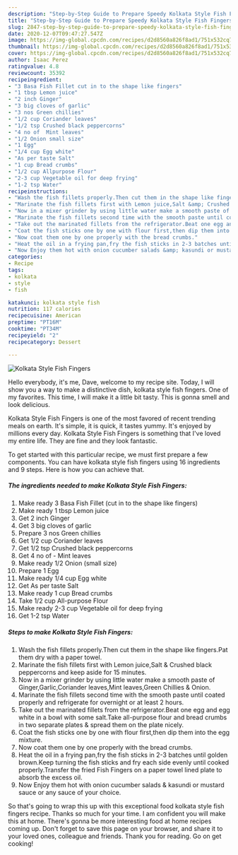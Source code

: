 ```yaml
---
description: "Step-by-Step Guide to Prepare Speedy Kolkata Style Fish Fingers"
title: "Step-by-Step Guide to Prepare Speedy Kolkata Style Fish Fingers"
slug: 2847-step-by-step-guide-to-prepare-speedy-kolkata-style-fish-fingers
date: 2020-12-07T09:47:27.547Z
image: https://img-global.cpcdn.com/recipes/d2d8560a826f8ad1/751x532cq70/kolkata-style-fish-fingers-recipe-main-photo.jpg
thumbnail: https://img-global.cpcdn.com/recipes/d2d8560a826f8ad1/751x532cq70/kolkata-style-fish-fingers-recipe-main-photo.jpg
cover: https://img-global.cpcdn.com/recipes/d2d8560a826f8ad1/751x532cq70/kolkata-style-fish-fingers-recipe-main-photo.jpg
author: Isaac Perez
ratingvalue: 4.8
reviewcount: 35392
recipeingredient:
- "3 Basa Fish Fillet cut in to the shape like fingers"
- "1 tbsp Lemon juice"
- "2 inch Ginger"
- "3 big cloves of garlic"
- "3 nos Green chillies"
- "1/2 cup Coriander leaves"
- "1/2 tsp Crushed black peppercorns"
- "4 no of  Mint leaves"
- "1/2 Onion small size"
- "1 Egg"
- "1/4 cup Egg white"
- "As per taste Salt"
- "1 cup Bread crumbs"
- "1/2 cup Allpurpose Flour"
- "2-3 cup Vegetable oil for deep frying"
- "1-2 tsp Water"
recipeinstructions:
- "Wash the fish fillets properly.Then cut them in the shape like fingers.Pat them dry with a paper towel."
- "Marinate the fish fillets first with Lemon juice,Salt &amp; Crushed black peppercorns and keep aside for 15 minutes."
- "Now in a mixer grinder by using little water make a smooth paste of Ginger,Garlic,Coriander leaves,Mint leaves,Green Chillies &amp; Onion."
- "Marinate the fish fillets second time with the smooth paste until coated properly and refrigerate for overnight or at least 2 hours."
- "Take out the marinated fillets from the refrigerator.Beat one egg and egg white in a bowl with some salt.Take all-purpose flour and bread crumbs in two separate plates &amp; spread them on the plate nicely."
- "Coat the fish sticks one by one with flour first,then dip them into the egg mixture."
- "Now coat them one by one properly with the bread crumbs."
- "Heat the oil in a frying pan,fry the fish sticks in 2-3 batches until golden brown.Keep turning the fish sticks and fry each side evenly until cooked properly.Transfer the fried Fish Fingers on a paper towel lined plate to absorb the excess oil."
- "Now Enjoy them hot with onion cucumber salads &amp; kasundi or mustard sauce or any sauce of your choice."
categories:
- Recipe
tags:
- kolkata
- style
- fish

katakunci: kolkata style fish 
nutrition: 117 calories
recipecuisine: American
preptime: "PT16M"
cooktime: "PT34M"
recipeyield: "2"
recipecategory: Dessert

---
```



![Kolkata Style Fish Fingers](https://img-global.cpcdn.com/recipes/d2d8560a826f8ad1/751x532cq70/kolkata-style-fish-fingers-recipe-main-photo.jpg)

Hello everybody, it's me, Dave, welcome to my recipe site. Today, I will show you a way to make a distinctive dish, kolkata style fish fingers. One of my favorites. This time, I will make it a little bit tasty. This is gonna smell and look delicious.

Kolkata Style Fish Fingers is one of the most favored of recent trending meals on earth. It's simple, it is quick, it tastes yummy. It's enjoyed by millions every day. Kolkata Style Fish Fingers is something that I've loved my entire life. They are fine and they look fantastic.




To get started with this particular recipe, we must first prepare a few components. You can have kolkata style fish fingers using 16 ingredients and 9 steps. Here is how you can achieve that.

<!--inarticleads1-->

##### The ingredients needed to make Kolkata Style Fish Fingers:

1. Make ready 3 Basa Fish Fillet (cut in to the shape like fingers)
1. Make ready 1 tbsp Lemon juice
1. Get 2 inch Ginger
1. Get 3 big cloves of garlic
1. Prepare 3 nos Green chillies
1. Get 1/2 cup Coriander leaves
1. Get 1/2 tsp Crushed black peppercorns
1. Get 4 no of - Mint leaves
1. Make ready 1/2 Onion (small size)
1. Prepare 1 Egg
1. Make ready 1/4 cup Egg white
1. Get As per taste Salt
1. Make ready 1 cup Bread crumbs
1. Take 1/2 cup All-purpose Flour
1. Make ready 2-3 cup Vegetable oil for deep frying
1. Get 1-2 tsp Water




<!--inarticleads2-->

##### Steps to make Kolkata Style Fish Fingers:

1. Wash the fish fillets properly.Then cut them in the shape like fingers.Pat them dry with a paper towel.
1. Marinate the fish fillets first with Lemon juice,Salt &amp; Crushed black peppercorns and keep aside for 15 minutes.
1. Now in a mixer grinder by using little water make a smooth paste of Ginger,Garlic,Coriander leaves,Mint leaves,Green Chillies &amp; Onion.
1. Marinate the fish fillets second time with the smooth paste until coated properly and refrigerate for overnight or at least 2 hours.
1. Take out the marinated fillets from the refrigerator.Beat one egg and egg white in a bowl with some salt.Take all-purpose flour and bread crumbs in two separate plates &amp; spread them on the plate nicely.
1. Coat the fish sticks one by one with flour first,then dip them into the egg mixture.
1. Now coat them one by one properly with the bread crumbs.
1. Heat the oil in a frying pan,fry the fish sticks in 2-3 batches until golden brown.Keep turning the fish sticks and fry each side evenly until cooked properly.Transfer the fried Fish Fingers on a paper towel lined plate to absorb the excess oil.
1. Now Enjoy them hot with onion cucumber salads &amp; kasundi or mustard sauce or any sauce of your choice.




So that's going to wrap this up with this exceptional food kolkata style fish fingers recipe. Thanks so much for your time. I am confident you will make this at home. There's gonna be more interesting food at home recipes coming up. Don't forget to save this page on your browser, and share it to your loved ones, colleague and friends. Thank you for reading. Go on get cooking!
